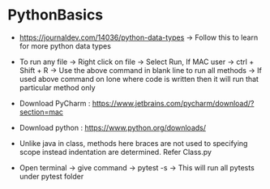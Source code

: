 # PythonBasics

* https://journaldev.com/14036/python-data-types  -> Follow this to learn for more python data types

* To run any file -> Right click on file -> Select Run,
                     If MAC user -> ctrl + Shift + R 
                                         -> Use the above command in blank line to run all methods
                                         -> If used above command on lone where code is written then it will run that particular method only
* Download PyCharm : https://www.jetbrains.com/pycharm/download/?section=mac
* Download python : https://www.python.org/downloads/
* Unlike java in class, methods here braces are not used to specifying scope instead indentation are determined. Refer Class.py
* Open terminal -> give command -> pytest -s -> This will run all pytests under pytest folder
